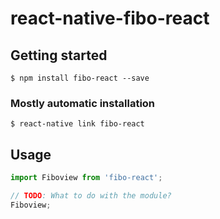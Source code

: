 # react-native-fibo-react

## Getting started

`$ npm install fibo-react --save`

### Mostly automatic installation

`$ react-native link fibo-react`

## Usage
```javascript
import Fiboview from 'fibo-react';

// TODO: What to do with the module?
Fiboview;
```
